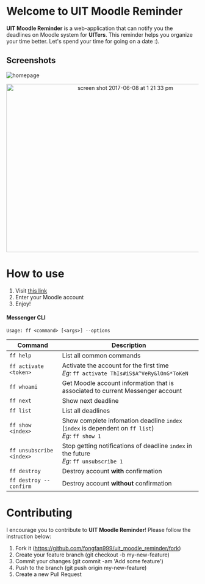 # Welcome to UIT Moodle Reminder
**UIT Moodle Reminder** is a web-application that can notify you the deadlines on Moodle system for **UITers**. This reminder helps you organize your time better. Let's spend your time for going on a date :&#41;.

## Screenshots
![homepage](https://user-images.githubusercontent.com/13912857/26920582-a331ff56-4c63-11e7-95fb-b7d05f744ac3.png)
<p align="center">
<img width="608" height="440" alt="screen shot 2017-06-08 at 1 21 33 pm" src="https://user-images.githubusercontent.com/13912857/26920702-ff33b7b8-4c63-11e7-930d-8427040f0229.gif">
</p>

# How to use
1. Visit  [this link](http://umr.foxfizz.com/)
2. Enter your Moodle account
3. Enjoy!

#### Messenger CLI
`Usage: ff <command> [<args>] --options`

Command                  | Description
------------------------ | ------------------------
`ff help`                | List all common commands
`ff activate <token>`    | Activate the account for the first time <br/>_Eg:_ `ff activate ThIs#iS$A^VeRy&lOnG*ToKeN`
`ff whoami`              | Get Moodle account information that is associated to current Messenger account
`ff next`                | Show next deadline
`ff list`                | List all deadlines
`ff show <index>`        | Show complete infomation deadline `index` (`index` is dependent on `ff list`) <br/>_Eg:_ `ff show 1`
`ff unsubscribe <index>` | Stop getting notifications of deadline `index` in the future <br/>_Eg:_ `ff unsubscribe 1`
`ff destroy`             | Destroy account **with** confirmation
`ff destroy --confirm`   | Destroy account **without** confirmation

# Contributing
I encourage you to contribute to **UIT Moodle Reminder**! Please follow the instruction below:

1. Fork it (https://github.com/fongfan999/uit_moodle_reminder/fork)
2. Create your feature branch (git checkout -b my-new-feature)
3. Commit your changes (git commit -am 'Add some feature')
4. Push to the branch (git push origin my-new-feature)
5. Create a new Pull Request
